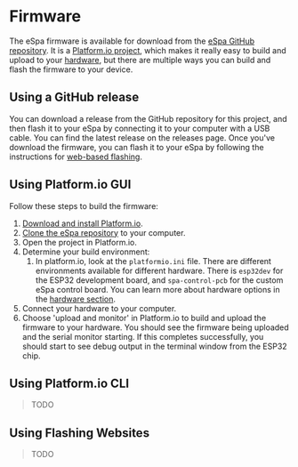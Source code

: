 # Firmware

The eSpa firmware is available for download from the [eSpa GitHub repository](https://github.com/wayne-love/ESPySpa). It is a [Platform.io project](https://platformio.org/), which makes it really easy to build and upload to your [hardware](/hardware), but there are multiple ways you can build and flash the firmware to your device.

## Using a GitHub release

You can download a release from the GitHub repository for this project, and then flash it to your eSpa by connecting it to your computer with a USB cable. You can find the latest release on the releases page. Once you've download the firmware, you can flash it to your eSpa by following the instructions for [web-based flashing](#using-flashing-websites).

## Using Platform.io GUI

Follow these steps to build the firmware:

1. [Download and install Platform.io](https://platformio.org/install).
2. [Clone the eSpa repository](https://github.com/wayne-love/ESPySpa) to your computer.
3. Open the project in Platform.io.
4. Determine your build environment:
   1. In platform.io, look at the `platformio.ini` file. There are different environments available for different hardware. There is `esp32dev` for the ESP32 development board, and `spa-control-pcb` for the custom eSpa control board. You can learn more about hardware options in the [hardware section](/hardware).
5. Connect your hardware to your computer.
6. Choose 'upload and monitor' in Platform.io to build and upload the firmware to your hardware. You should see the firmware being uploaded and the serial monitor starting. If this completes successfully, you should start to see debug output in the terminal window from the ESP32 chip.

## Using Platform.io CLI

> TODO

## Using Flashing Websites

> TODO